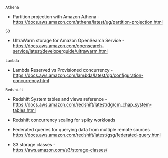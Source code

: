`Athena`
- Partition projection with Amazon Athena -  
https://docs.aws.amazon.com/athena/latest/ug/partition-projection.html

`S3`
- UltraWarm storage for Amazon OpenSearch Service -  
https://docs.aws.amazon.com/opensearch-service/latest/developerguide/ultrawarm.html

`Lambda`
- Lambda Reserved vs Provisioned concurrency -  
   https://docs.aws.amazon.com/lambda/latest/dg/configuration-concurrency.html

`Redshift`
- Redshift System tables and views reference -  
https://docs.aws.amazon.com/redshift/latest/dg/cm_chap_system-tables.html

- Redshift concurrency scaling for spiky workloads

- Federated queries for querying data from multiple remote sources  
https://docs.aws.amazon.com/redshift/latest/gsg/federated-query.html

- S3 storage classes -  
https://aws.amazon.com/s3/storage-classes/
